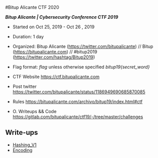 #Bitup Alicante CTF 2020

***Bitup Alicante | Cybersecurity Conference CTF 2019***
* Started on Oct 25, 2019 - Oct 26 , 2019
* Duration: 1 day
* Organized: Bitup Alicante (https://twitter.com/bitupalicante) // Bitup (https://bitupalicante.com) // #bitup2019 (https://twitter.com/hashtag/Bitup2019)
* Flag format: *flag* unless otherwise specified *bitup19{secret_word}*

* CTF Website https://ctf.bitupalicante.com
* Post twitter https://twitter.com/bitupalicante/status/1186949690685870085
* Rules https://bitupalicante.com/archivo/bitup19/index.html#ctf
* O. Writeups && Code https://gitlab.com/bitupalicante/ctf19/-/tree/master/challenges


## Write-ups

* [Hashing_V1](https://github.com/1r0dm480/CTF-Wr1T3uPs/tree/master/bitup19/Atomic/HashingV1)
* [Encoding](https://github.com/1r0dm480/CTF-Wr1T3uPs/tree/master/bitup19/Atomic/Encoding)
